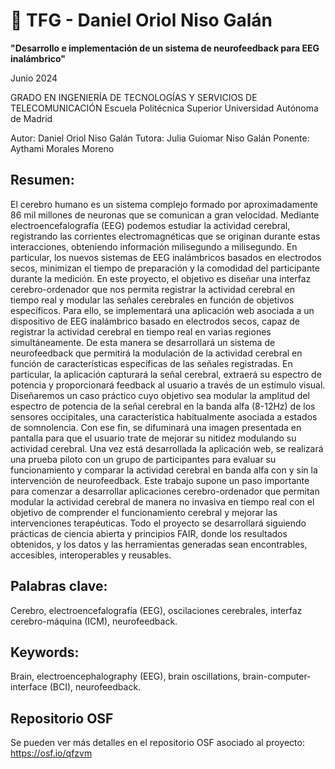 # 🚀 TFG - Daniel Oriol Niso Galán

**"Desarrollo e implementación de un sistema de neurofeedback para EEG inalámbrico"**

Junio 2024

GRADO EN INGENIERÍA DE TECNOLOGÍAS Y SERVICIOS DE TELECOMUNICACIÓN
Escuela Politécnica Superior
Universidad Autónoma de Madrid

Autor: Daniel Oriol Niso Galán
Tutora: Julia Guiomar Niso Galán
Ponente: Aythami Morales Moreno


## Resumen: 
El cerebro humano es un sistema complejo formado por aproximadamente 86 mil millones de neuronas que se comunican a gran velocidad. Mediante electroencefalografía (EEG) podemos estudiar la actividad cerebral, registrando las corrientes electromagnéticas que se originan durante estas interacciones, obteniendo información milisegundo a milisegundo. En particular, los nuevos sistemas de EEG inalámbricos basados en electrodos secos, minimizan el tiempo de preparación y la comodidad del participante durante la medición. 
En este proyecto, el objetivo es diseñar una interfaz cerebro-ordenador que nos permita registrar la actividad cerebral en tiempo real y modular las señales cerebrales en función de objetivos específicos. Para ello, se implementará una aplicación web asociada a un dispositivo de EEG inalámbrico basado en electrodos secos, capaz de registrar la actividad cerebral en tiempo real en varias regiones simultáneamente. De esta manera se desarrollará un sistema de neurofeedback que permitirá la modulación de la actividad cerebral en función de características específicas de las señales registradas. En particular, la aplicación capturará la señal cerebral, extraerá su espectro de potencia y proporcionará feedback al usuario a través de un estímulo visual. Diseñaremos un caso práctico cuyo objetivo sea modular la amplitud del espectro de potencia de la señal cerebral en la banda alfa (8-12Hz) de los sensores occipitales, una característica habitualmente asociada a estados de somnolencia. Con ese fin, se difuminará una imagen presentada en pantalla para que el usuario trate de mejorar su nitidez modulando su actividad cerebral. Una vez está desarrollada la aplicación web, se realizará una prueba piloto con un grupo de participantes para evaluar su funcionamiento y comparar la actividad cerebral en banda alfa con y sin la intervención de neurofeedback. Este trabajo supone un paso importante para comenzar a desarrollar aplicaciones cerebro-ordenador que permitan modular la actividad cerebral de manera no invasiva en tiempo real con el objetivo de comprender el funcionamiento cerebral y mejorar las intervenciones terapéuticas.
Todo el proyecto se desarrollará siguiendo prácticas de ciencia abierta y principios FAIR, donde los resultados obtenidos, y los datos y las herramientas generadas sean encontrables, accesibles, interoperables y reusables.

## Palabras clave:
Cerebro, electroencefalografía (EEG), oscilaciones cerebrales, interfaz cerebro-máquina (ICM), neurofeedback.

## Keywords:
Brain, electroencephalography (EEG), brain oscillations, brain-computer-interface (BCI), neurofeedback.

## Repositorio OSF
Se pueden ver más detalles en el repositorio OSF asociado al proyecto:
https://osf.io/qfzvm
